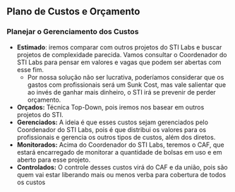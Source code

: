 ## Plano de Custos e Orçamento

### ****Planejar o Gerenciamento dos Custos****

- **Estimado**: iremos comparar com outros projetos do STI Labs e buscar projetos de complexidade parecida. Vamos consultar o Coordenador do STI Labs para pensar em valores e vagas que podem ser abertas com esse fim.
    - Por nossa solução não ser lucrativa, poderíamos considerar que os gastos com profissionais será um Sunk Cost, mas vale salientar que ao invés de ganhar mais dinheiro, o STI irá se prevenir de perder orçamento.
- **Orçados:** Técnica Top-Down, pois iremos nos basear em outros projetos do STI.
- **Gerenciados:** A ideia é que esses custos sejam gerenciados pelo Coordenador do STI Labs, pois é que distribui os valores para os profissionais e gerencia os outros tipos de custos, além dos diretos.
- **Monitorados:** Acima do Coordenador do STI Labs, teremos o CAF, que estará encarregado de monitorar a quantidade de bolsas em uso e em aberto para esse projeto.
- **Controlados:** O controle desses custos virá do CAF e da união, pois são quem vai estar liberando mais ou menos verba para cobertura de todos os custos
